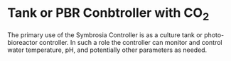 # Tank or PBR Conbtroller with CO<sub>2</sub>

The primary use of the Symbrosia Controller is as a culture tank or photo-bioreactor controller.  In such a role the controller can monitor and control water temperature, pH, and potentially other parameters as needed.
